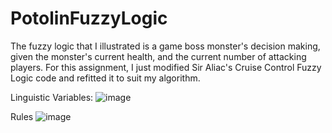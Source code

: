 # PotolinFuzzyLogic
The fuzzy logic that I illustrated is a game boss monster's decision making, given the monster's current health, and the current number of attacking players. For this assignment, I just modified Sir Aliac's Cruise Control Fuzzy Logic code and refitted it to suit my algorithm.


Linguistic Variables:
![image](https://user-images.githubusercontent.com/111875528/207600520-8bb48a57-c3f0-4b69-af94-e28aab1c5507.png)


Rules
![image](https://user-images.githubusercontent.com/111875528/207600881-94290104-6e3d-4b86-ba4c-5d808e16f378.png)







